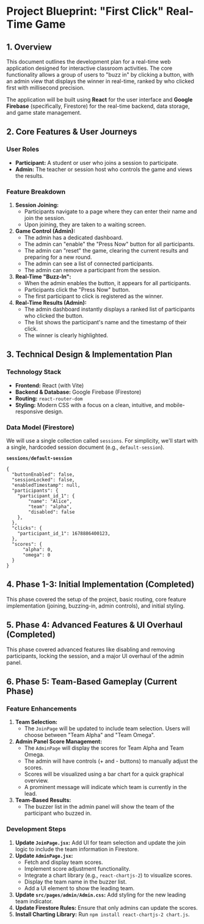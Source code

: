 # Project Blueprint: "First Click" Real-Time Game

## 1. Overview

This document outlines the development plan for a real-time web application designed for interactive classroom activities. The core functionality allows a group of users to "buzz in" by clicking a button, with an admin view that displays the winner in real-time, ranked by who clicked first with millisecond precision.

The application will be built using **React** for the user interface and **Google Firebase** (specifically, Firestore) for the real-time backend, data storage, and game state management.

## 2. Core Features & User Journeys

### User Roles
*   **Participant:** A student or user who joins a session to participate.
*   **Admin:** The teacher or session host who controls the game and views the results.

### Feature Breakdown
1.  **Session Joining:**
    *   Participants navigate to a page where they can enter their name and join the session.
    *   Upon joining, they are taken to a waiting screen.
2.  **Game Control (Admin):**
    *   The admin has a dedicated dashboard.
    *   The admin can "enable" the "Press Now" button for all participants.
    *   The admin can "reset" the game, clearing the current results and preparing for a new round.
    *   The admin can see a list of connected participants.
    *   The admin can remove a participant from the session.
3.  **Real-Time "Buzz-In":**
    *   When the admin enables the button, it appears for all participants.
    *   Participants click the "Press Now" button.
    *   The first participant to click is registered as the winner.
4.  **Real-Time Results (Admin):**
    *   The admin dashboard instantly displays a ranked list of participants who clicked the button.
    *   The list shows the participant's name and the timestamp of their click.
    *   The winner is clearly highlighted.

## 3. Technical Design & Implementation Plan

### Technology Stack
*   **Frontend:** React (with Vite)
*   **Backend & Database:** Google Firebase (Firestore)
*   **Routing:** `react-router-dom`
*   **Styling:** Modern CSS with a focus on a clean, intuitive, and mobile-responsive design.

### Data Model (Firestore)
We will use a single collection called `sessions`. For simplicity, we'll start with a single, hardcoded session document (e.g., `default-session`).

**`sessions/default-session`**
```
{
  "buttonEnabled": false,
  "sessionLocked": false, 
  "enabledTimestamp": null, 
  "participants": {
    "participant_id_1": {
        "name": "Alice",
        "team": "alpha",
        "disabled": false 
    },
  },
  "clicks": {
    "participant_id_1": 1678886400123,
  },
  "scores": {
      "alpha": 0,
      "omega": 0
  }
}
```

## 4. Phase 1-3: Initial Implementation (Completed)

This phase covered the setup of the project, basic routing, core feature implementation (joining, buzzing-in, admin controls), and initial styling.

## 5. Phase 4: Advanced Features & UI Overhaul (Completed)

This phase covered advanced features like disabling and removing participants, locking the session, and a major UI overhaul of the admin panel.

## 6. Phase 5: Team-Based Gameplay (Current Phase)

### Feature Enhancements

1.  **Team Selection:**
    *   The `JoinPage` will be updated to include team selection. Users will choose between "Team Alpha" and "Team Omega".
2.  **Admin Panel Score Management:**
    *   The `AdminPage` will display the scores for Team Alpha and Team Omega.
    *   The admin will have controls (+ and - buttons) to manually adjust the scores.
    *   Scores will be visualized using a bar chart for a quick graphical overview.
    *   A prominent message will indicate which team is currently in the lead.
3.  **Team-Based Results:**
    *   The buzzer list in the admin panel will show the team of the participant who buzzed in.

### Development Steps

1.  **Update `JoinPage.jsx`:** Add UI for team selection and update the join logic to include the team information in Firestore.
2.  **Update `AdminPage.jsx`:**
    *   Fetch and display team scores.
    *   Implement score adjustment functionality.
    *   Integrate a chart library (e.g., `react-chartjs-2`) to visualize scores.
    *   Display the team name in the buzzer list.
    *   Add a UI element to show the leading team.
3.  **Update `src/pages/admin/Admin.css`:** Add styling for the new leading team indicator.
4.  **Update Firestore Rules:** Ensure that only admins can update the scores.
5.  **Install Charting Library:** Run `npm install react-chartjs-2 chart.js`.
